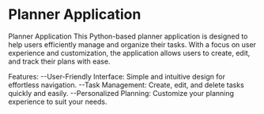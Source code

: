 # Planner Application
Planner Application
This Python-based planner application is designed to help users efficiently manage and organize their tasks. With a focus on user experience and customization, the application allows users to create, edit, and track their plans with ease.

Features:
--User-Friendly Interface: Simple and intuitive design for effortless navigation.
--Task Management: Create, edit, and delete tasks quickly and easily.
--Personalized Planning: Customize your planning experience to suit your needs.

